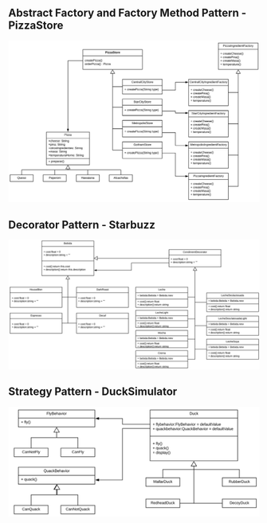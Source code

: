 ## Abstract Factory and Factory Method Pattern - PizzaStore
![alt text](https://github.com/OscarMichelH/design_patterns/blob/master/PizzaStore.png)

## Decorator Pattern - Starbuzz
![alt text](https://github.com/OscarMichelH/design_patterns/blob/master/Starbuzz.png)

## Strategy Pattern - DuckSimulator
![alt text](https://github.com/OscarMichelH/design_patterns/blob/master/DuckSimulator.png)
